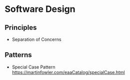 # Software Design

## Principles

 - Separation of Concerns

## Patterns

 - Special Case Pattern
 https://martinfowler.com/eaaCatalog/specialCase.html
